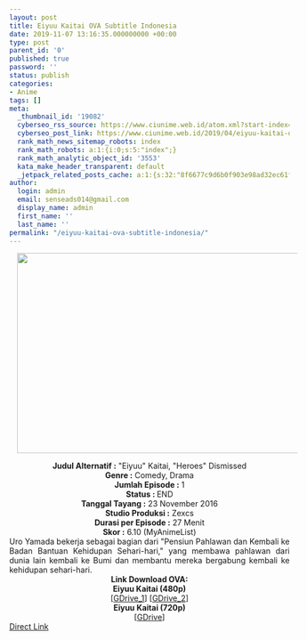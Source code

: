 ```yaml
---
layout: post
title: Eiyuu Kaitai OVA Subtitle Indonesia
date: 2019-11-07 13:16:35.000000000 +00:00
type: post
parent_id: '0'
published: true
password: ''
status: publish
categories:
- Anime
tags: []
meta:
  _thumbnail_id: '19082'
  cyberseo_rss_source: https://www.ciunime.web.id/atom.xml?start-index=2101&max-results=150
  cyberseo_post_link: https://www.ciunime.web.id/2019/04/eiyuu-kaitai-ova-subtitle-indonesia.html
  rank_math_news_sitemap_robots: index
  rank_math_robots: a:1:{i:0;s:5:"index";}
  rank_math_analytic_object_id: '3553'
  kata_make_header_transparent: default
  _jetpack_related_posts_cache: a:1:{s:32:"8f6677c9d6b0f903e98ad32ec61f8deb";a:2:{s:7:"expires";i:1663214803;s:7:"payload";a:0:{}}}
author:
  login: admin
  email: senseads014@gmail.com
  display_name: admin
  first_name: ''
  last_name: ''
permalink: "/eiyuu-kaitai-ova-subtitle-indonesia/"
---
```

<div class="separator" style="clear: both; text-align: center;"><a href="https://3.bp.blogspot.com/-ivZNTlUCpJg/XLQlkkS6SsI/AAAAAAAAQZ8/bR4m0oYuXI8VBKU83QKSLqe5Qp2lBLTBQCLcBGAs/s1600/Eiyuu%2BKaitai.jpg" imageanchor="1" style="margin-left: 1em; margin-right: 1em;"><img border="0" data-original-height="720" data-original-width="1280" height="360" src="{{ site.baseurl }}/assets/2019/11/Eiyuu%2BKaitai.jpg" width="640" /></a></div>
<p>
<div style="text-align: center;"><b>Judul</b><b><b> Alternatif</b> :</b> "Eiyuu" Kaitai, "Heroes" Dismissed</div>
<div style="text-align: center;"><b><b>Genre :</b></b> Comedy, Drama</div>
<div style="text-align: center;"><b>Jumlah Episode :</b> 1<br /><b>Status :&nbsp;</b>END<br /><b>Tanggal Tayang :</b> 23 November 2016<br /><b>Studio Produksi :</b> Zexcs<br /><b>Durasi per Episode :</b> 27 Menit</div>
<div style="text-align: center;"><b>Skor :</b> 6.10 (MyAnimeList)</div>
<div style="text-align: center;"></div>
<div style="text-align: justify;">Uro Yamada bekerja sebagai bagian dari "Pensiun Pahlawan dan Kembali ke Badan Bantuan Kehidupan Sehari-hari," yang membawa pahlawan dari dunia lain kembali ke Bumi dan membantu mereka bergabung kembali ke kehidupan sehari-hari.</div>
<div style="text-align: justify;"></div>
<div style="text-align: justify;"></div>
<div style="text-align: center;"><b>Link Download OVA:</b></div>
<div style="text-align: center;">
<div style="text-align: center;">
<div style="text-align: center;"><b>Eiyuu Kaitai (480p)</b></div>
</div>
</div>
<div style="text-align: center;">[<a href="https://drive.google.com/uc?id=1GO8koO-XflDMX0M_QjVmGBvuGz9L6Wq3" target="_blank" rel="noopener">GDrive_1</a>] [<a href="https://drive.google.com/uc?id=1n5yA_Etc60YYz6N3vNCIkf-3WeeTcTCj" target="_blank" rel="noopener">GDrive_2</a>]</div>
<div style="text-align: center;"><b>Eiyuu Kaitai (720p)</b><br />[<a href="https://drive.google.com/uc?id=1ZKUxBbHE-m1xmbFOmngL-WCD5_RwI0A7" target="_blank" rel="noopener">GDrive</a>]</div>
<link rel="stylesheet" href="https://cdnjs.cloudflare.com/ajax/libs/font-awesome/4.7.0/css/font-awesome.min.css" />
<div class="divbtn"> <a href="https://handymansurrender.com/fihup8buzv?key=94550f7ce39444073321dde3b8782f97" class="btn"><i class="fa fa-download"></i> Direct Link</a> </div>
